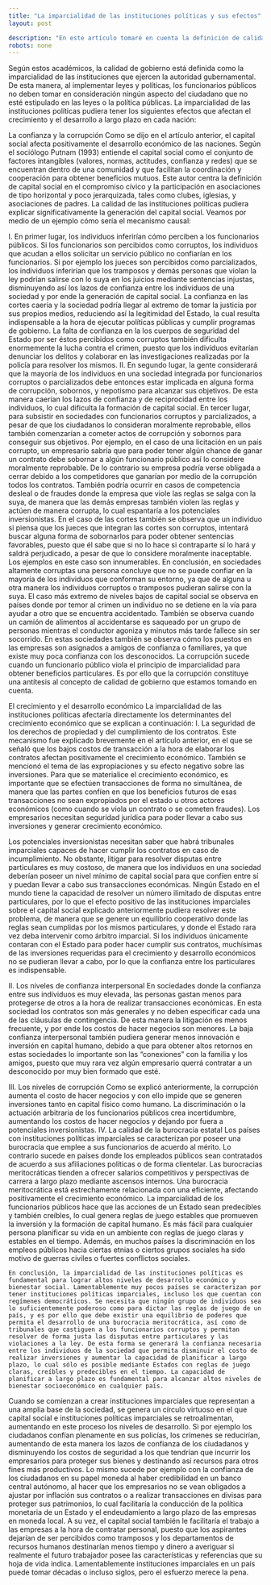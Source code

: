 ```yaml
---
title: "La imparcialidad de las instituciones políticas y sus efectos"
layout: post

description: "En este artículo tomaré en cuenta la definición de calidad de gobierno de acuerdo a Rothstein y Theorell. "
robots: none
---
```

Según estos académicos,  la calidad de gobierno está definida como la imparcialidad de las instituciones que ejercen la autoridad gubernamental. De esta manera, al implementar leyes y políticas, los funcionarios públicos no deben tomar en consideración ningún aspecto del ciudadano que no esté estipulado en las leyes o la política públicas. La imparcialidad de las instituciones políticas pudiera tener los siguientes efectos que afectan el crecimiento y el desarrollo a largo plazo en cada nación:

La confianza y la corrupción
Como se dijo en el artículo anterior, el capital social afecta positivamente el desarrollo económico de las naciones. Según el sociólogo Putnam (1993) entiende el capital social como el conjunto de factores intangibles (valores, normas, actitudes, confianza y redes) que se encuentran dentro de una comunidad y que facilitan la coordinación y cooperación para obtener beneficios mutuos. Este autor centra la definición de capital social en el compromiso cívico y la participación en asociaciones de tipo horizontal y poco jerarquizada, tales como clubes, iglesias, y asociaciones de padres. La calidad de las instituciones políticas pudiera explicar significativamente la generación del capital social. Veamos por medio de un ejemplo cómo sería el mecanismo causal:

I.	En primer lugar, los individuos inferirían cómo perciben a los funcionarios públicos. Si los funcionarios son percibidos como corruptos, los individuos que acudan a ellos solicitar un servicio público no confiarían en los funcionarios. Si por ejemplo los jueces son percibidos como parcializados, los individuos inferirían que los tramposos y demás personas que violan la ley podrían salirse con lo suya en los juicios mediante sentencias injustas, disminuyendo así los lazos de confianza entre los individuos de una sociedad y por ende la generación de capital social. La confianza en las cortes caería y la sociedad podría llegar al extremo de tomar la justicia por sus propios medios, reduciendo así la legitimidad del Estado, la cual resulta indispensable a la hora de ejecutar políticas públicas y cumplir programas de gobierno. La falta de confianza en la los cuerpos de seguridad del Estado por ser éstos percibidos como corruptos también dificulta enormemente la lucha contra el crimen, puesto que los individuos evitarían denunciar los delitos y colaborar en las investigaciones realizadas por la policía para resolver los mismos. 
II.	En segundo lugar, la gente considerará que la mayoría de los individuos en una sociedad integrada por funcionarios corruptos o parcializados debe entonces estar implicada en alguna forma de corrupción, sobornos, y nepotismo para alcanzar sus objetivos. De esta manera caerían los lazos de confianza y de reciprocidad entre los individuos, lo cual dificulta la formación de capital social.  En tercer lugar, para subsistir en sociedades con funcionarios corruptos y parcializados, a pesar de que los ciudadanos lo consideran moralmente reprobable, ellos también comenzarían a cometer actos de corrupción y sobornos para conseguir sus objetivos. Por ejemplo, en el caso de una licitación en un país corrupto, un empresario sabría que para poder tener algún chance de ganar un contrato debe sobornar a algún funcionario público así lo considere moralmente reprobable. De lo contrario su empresa podría verse obligada a cerrar debido a los competidores que ganarían por medio de la corrupción todos los contratos. También podría ocurrir en casos de competencia desleal o de fraudes donde la empresa que viole las reglas se salga con la suya, de manera que las demás empresas también violen las reglas y actúen de manera corrupta, lo cual espantaría a los potenciales inversionistas.  En el caso de las cortes también se observa que un individuo si piensa que los jueces que integran las cortes son corruptos, intentará buscar alguna forma de sobornarlos para poder obtener sentencias favorables, puesto que él sabe que si no lo hace si contraparte sí lo hará y saldrá perjudicado, a pesar de que lo considere moralmente inaceptable. Los ejemplos en este caso son innumerables.
En conclusión, en sociedades altamente corruptas una persona concluye que no se puede confiar en la mayoría de los individuos que conforman su entorno, ya que de alguna u otra manera los individuos corruptos o tramposos pudieran salirse con la suya. El caso más extremo de niveles bajos de capital social se observa en países donde por temor al crimen un individuo no se detiene en la vía para ayudar a otro que se encuentra accidentado. También se observa cuando un camión de alimentos al accidentarse es saqueado por un grupo de personas mientras el conductor agoniza y minutos más tarde fallece sin ser socorrido. En estas sociedades también se observa cómo los puestos en las empresas son asignados a amigos de confianza o familiares, ya que existe muy poca confianza con los desconocidos. 
La corrupción sucede cuando un funcionario público viola el principio de imparcialidad para obtener beneficios particulares. Es por ello que la corrupción constituye una antítesis al concepto de calidad de gobierno que estamos tomando en cuenta. 

El crecimiento y el desarrollo económico 
La imparcialidad de las instituciones políticas afectaría directamente los determinantes del crecimiento económico que se explican a continuación:
I.	La seguridad de los derechos de propiedad y del cumplimiento de los contratos. 
Este mecanismo fue explicado brevemente en el artículo anterior, en el que se señaló que los bajos costos de transacción a la hora de elaborar los contratos afectan positivamente el crecimiento económico. También se mencionó el tema de las expropiaciones y su efecto negativo sobre las inversiones. Para que se materialice el crecimiento económico, es importante que se efectúen transacciones de forma no simultánea, de manera que las partes confíen en que los beneficios futuros de esas transacciones no sean expropiados por el estado u otros actores económicos (como cuando se viola un contrato o se cometen fraudes). Los empresarios necesitan seguridad jurídica para poder llevar a cabo sus inversiones y generar crecimiento económico. 

Los potenciales inversionistas necesitan saber que habrá tribunales imparciales capaces de hacer cumplir los contratos en caso de incumplimiento. No obstante, litigar para resolver disputas entre particulares es muy costoso, de manera que los individuos en una sociedad deberían poseer un nivel mínimo de capital social para que confíen entre sí y puedan llevar a cabo sus transacciones económicas. Ningún Estado en el mundo tiene la capacidad de resolver un número ilimitado de disputas entre particulares, por lo que el efecto positivo de las instituciones imparciales sobre el capital social explicado anteriormente pudiera resolver este problema, de manera que se genere un equilibrio cooperativo donde las reglas sean cumplidas por los mismos particulares, y donde el Estado rara vez deba intervenir como árbitro imparcial. Si los individuos únicamente contaran con el Estado para poder hacer cumplir sus contratos, muchísimas de las inversiones requeridas para el crecimiento y desarrollo económicos no se pudieran llevar a cabo, por lo que la confianza entre los particulares es indispensable. 


II.	Los niveles de confianza interpersonal
En sociedades donde la confianza entre sus individuos es muy elevada, las personas gastan menos para protegerse de otros a la hora de realizar transacciones económicas. En esta sociedad los contratos son más generales y no deben especificar cada una de las cláusulas de contingencia. De esta manera la litigación es menos frecuente, y por ende los costos de hacer negocios son menores. La baja confianza interpersonal también pudiera generar menos innovación e inversión en capital humano, debido a que para obtener altos retornos en estas sociedades lo importante son las “conexiones” con la familia y los amigos, puesto que muy rara vez algún empresario querrá contratar a un desconocido por muy bien formado que esté.


III.	Los niveles de corrupción
Como se explicó anteriormente, la corrupción aumenta el costo de hacer negocios y con ello impide que se generen inversiones tanto en capital físico como humano. La discriminación o la actuación arbitraria de los funcionarios públicos crea incertidumbre, aumentando los costos de hacer negocios y dejando por fuera a potenciales inversionistas.
IV.	La calidad de la burocracia estatal 
Los países con instituciones políticas imparciales se caracterizan por poseer una burocracia que emplee a sus funcionarios de acuerdo al mérito. Lo contrario sucede en países donde los empleados públicos sean contratados de acuerdo a sus afiliaciones políticas o de forma clientelar. Las burocracias meritocráticas tienden a ofrecer salarios competitivos y perspectivas de carrera a largo plazo mediante ascensos internos. Una burocracia meritocrática está estrechamente relacionada con una eficiente, afectando positivamente el crecimiento económico. La imparcialidad de los funcionarios públicos hace que las acciones de un Estado sean predecibles y también creíbles, lo cual genera reglas de juego estables que promueven la inversión y la formación de capital humano. Es más fácil para cualquier persona planificar su vida en un ambiente con reglas de juego claras y estables en el tiempo.  Además, en muchos países la discriminación en los empleos públicos hacia ciertas etnias o ciertos grupos sociales ha sido motivo de guerras civiles o fuertes conflictos sociales. 

	En conclusión, la imparcialidad de las instituciones políticas es fundamental para lograr altos niveles de desarrollo económico y bienestar social. Lamentablemente muy pocos países se caracterizan por tener instituciones políticas imparciales, incluso los que cuentan con regímenes democráticos. Se necesita que ningún grupo de individuos sea lo suficientemente poderoso como para dictar las reglas de juego de un país, y es por ello que debe existir una equilibrio de poderes que permita el desarrollo de una burocracia meritocrática, así como de tribunales que castiguen a los funcionarios corruptos y permitan resolver de forma justa las disputas entre particulares y las violaciones a la ley. De esta forma se generará la confianza necesaria entre los individuos de la sociedad que permita disminuir el costo de realizar inversiones y aumentar la capacidad de planificar a largo plazo, lo cual sólo es posible mediante Estados con reglas de juego claras, creíbles y predecibles en el tiempo. La capacidad de planificar a largo plazo es fundamental para alcanzar altos niveles de bienestar socioeconómico en cualquier país. 
Cuando se comienzan a crear instituciones imparciales que representan a una amplia base de la sociedad, se genera un círculo virtuoso en el que capital social e instituciones políticas imparciales se retroalimentan, aumentando en este proceso los niveles de desarrollo. Si por ejemplo los ciudadanos confían plenamente en sus policías, los crímenes se reducirían, aumentando de esta manera los lazos de confianza de los ciudadanos y disminuyendo los costos de seguridad a los que tendrían que incurrir los empresarios para proteger sus bienes y destinando así recursos para otros fines más productivos. Lo mismo sucede por ejemplo con la confianza de los ciudadanos en su papel moneda al haber credibilidad en un banco central autónomo, al hacer que los empresarios no se vean obligados a ajustar por inflación sus contratos o a realizar transacciones en divisas para proteger sus patrimonios, lo cual facilitaría la conducción de la política monetaria de un Estado y el endeudamiento a largo plazo de las empresas en moneda local. A su vez, el capital social también le facilitaría el trabajo a las empresas a la hora de contratar personal, puesto que los aspirantes dejarían de ser percibidos como tramposos y los departamentos de recursos humanos destinarían menos tiempo y dinero a averiguar si realmente el futuro trabajador posee las características y referencias que su hoja de vida indica. Lamentablemente instituciones imparciales en un país puede tomar décadas o incluso siglos, pero el esfuerzo merece la pena. 
